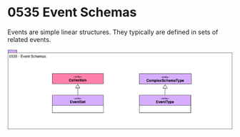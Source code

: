 <!-- SPDX-License-Identifier: CC-BY-4.0 -->
<!-- Copyright Contributors to the ODPi Egeria project. -->

# 0535 Event Schemas

Events are simple linear structures.  They typically are defined in sets of related events. 

![UML](0535-Event-Schemas.png)